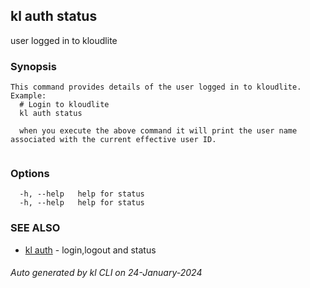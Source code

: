## kl auth status

user logged in to kloudlite

### Synopsis

```
This command provides details of the user logged in to kloudlite.
Example:
  # Login to kloudlite
  kl auth status 

  when you execute the above command it will print the user name associated with the current effective user ID.
	
```

### Options

```
  -h, --help   help for status
  -h, --help   help for status
```

### SEE ALSO

* [kl auth](kl_auth.md)  - login,logout and status

###### Auto generated by kl CLI on 24-January-2024
